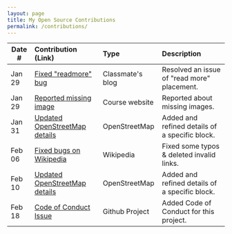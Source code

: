 ```yaml
---
layout: page
title: My Open Source Contributions
permalink: /contributions/
---
```


<!--
Type of the contribution should be "Wikipedia edit", "OpenStreet Map feature", "Documentation", "Course website", "Blog",
"Browser Add-on", etc.

The description should include a brief summary of what you did.

The link should bring us to a public page that shows your contribution. 

Replace the first row with your own contribution. 

-->





| Date #       | Contribution (Link)  | Type  | Description |
|---|:---|:---|:---|
| Jan 29   | [Fixed "readmore" bug](https://github.com/ossd-s25/Zephyr271828-weekly/issues/1) | Classmate's blog | Resolved an issue of "read more" placement. |
| Jan 29   | [Reported missing image](https://github.com/joannakl/ossd/issues/136) | Course website | Reported about missing images. |
| Jan 31   | [Updated OpenStreetMap details](https://www.openstreetmap.org/changeset/161995833#map=19/40.729345/-73.999584) | OpenStreetMap | Added and refined details of a specific block. |
| Feb 06   | [Fixed bugs on Wikipedia](https://en.wikipedia.org/wiki/Special:Contributions/Ailunccc) | Wikipedia | Fixed some typos & deleted invalid links. |
| Feb 10   | [Updated OpenStreetMap details](https://www.openstreetmap.org/changeset/162361687#map=19/40.735576/-73.992150) | OpenStreetMap | Added and refined details of a specific block. |
| Feb 18   | [Code of Conduct Issue](https://github.com/zhaozh10/ChatCAD/issues/13) | Github Project | Added Code of Conduct for this project. |